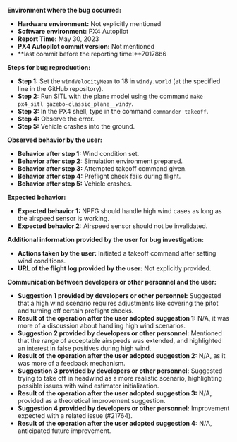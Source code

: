 **Environment where the bug occurred:**

- **Hardware environment:** Not explicitly mentioned
- **Software environment:** PX4 Autopilot
- **Report Time:** May 30, 2023
- **PX4 Autopilot commit version:** Not mentioned
- **last commit before the reporting time:**70178b6

**Steps for bug reproduction:**

- **Step 1:** Set the `windVelocityMean` to 18 in `windy.world` (at the specified line in the GitHub repository).
- **Step 2:** Run SITL with the plane model using the command `make px4_sitl gazebo-classic_plane__windy`.
- **Step 3:** In the PX4 shell, type in the command `commander takeoff`.
- **Step 4:** Observe the error.
- **Step 5:** Vehicle crashes into the ground.

**Observed behavior by the user:**

- **Behavior after step 1:** Wind condition set.
- **Behavior after step 2:** Simulation environment prepared.
- **Behavior after step 3:** Attempted takeoff command given.
- **Behavior after step 4:** Preflight check fails during flight.
- **Behavior after step 5:** Vehicle crashes.

**Expected behavior:**

- **Expected behavior 1:** NPFG should handle high wind cases as long as the airspeed sensor is working.
- **Expected behavior 2:** Airspeed sensor should not be invalidated.

**Additional information provided by the user for bug investigation:**

- **Actions taken by the user:** Initiated a takeoff command after setting wind conditions.
- **URL of the flight log provided by the user:** Not explicitly provided.

**Communication between developers or other personnel and the user:**

- **Suggestion 1 provided by developers or other personnel:** Suggested that a high wind scenario requires adjustments like covering the pitot and turning off certain preflight checks.
- **Result of the operation after the user adopted suggestion 1:** N/A, it was more of a discussion about handling high wind scenarios.
- **Suggestion 2 provided by developers or other personnel:** Mentioned that the range of acceptable airspeeds was extended, and highlighted an interest in false positives during high wind.
- **Result of the operation after the user adopted suggestion 2:** N/A, as it was more of a feedback mechanism.
- **Suggestion 3 provided by developers or other personnel:** Suggested trying to take off in headwind as a more realistic scenario, highlighting possible issues with wind estimator initialization.
- **Result of the operation after the user adopted suggestion 3:** N/A, provided as a theoretical improvement suggestion.
- **Suggestion 4 provided by developers or other personnel:** Improvement expected with a related issue (\#21764).
- **Result of the operation after the user adopted suggestion 4:** N/A, anticipated future improvement.
